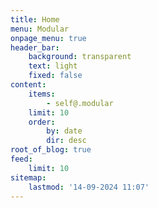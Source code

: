 ```yaml
---
title: Home
menu: Modular
onpage_menu: true
header_bar:
    background: transparent
    text: light
    fixed: false
content:
    items:
        - self@.modular
    limit: 10
    order:
        by: date
        dir: desc
root_of_blog: true
feed:
    limit: 10
sitemap:
    lastmod: '14-09-2024 11:07'
---
```


